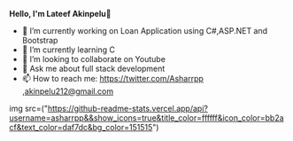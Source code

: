 **Hello, I'm Lateef Akinpelu**👋


- 🔭 I’m currently working on Loan Application using C#,ASP.NET and Bootstrap
- 🌱 I’m currently learning C
- 👯 I’m looking to collaborate on Youtube
- 💬 Ask me about full stack development
- 📫 How to reach me: https://twitter.com/Asharrpp 
   ,akinpelu212@gmail.com

img src=("https://github-readme-stats.vercel.app/api?username=asharrpp&&show_icons=true&title_color=ffffff&icon_color=bb2acf&text_color=daf7dc&bg_color=151515")
